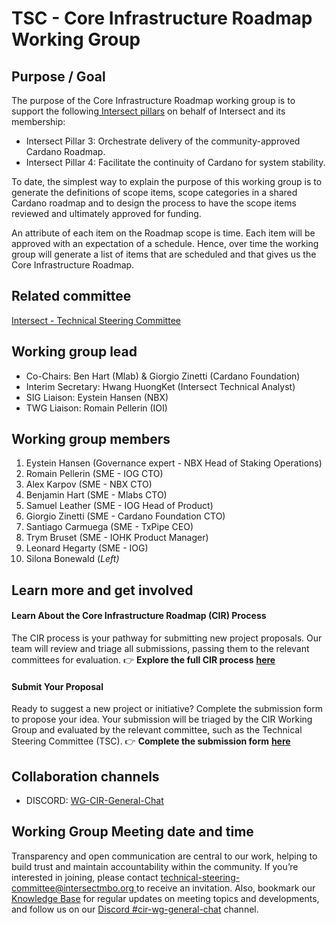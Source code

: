 # TSC - Core Infrastructure Roadmap Working Group

## Purpose / Goal

The purpose of the Core Infrastructure Roadmap working group is to support the following[ Intersect pillars](https://docs.intersectmbo.org/) on behalf of Intersect and its membership:

* Intersect Pillar 3: Orchestrate delivery of the community-approved Cardano Roadmap.
* Intersect Pillar 4: Facilitate the continuity of Cardano for system stability.

To date, the simplest way to explain the purpose of this working group is to generate the definitions of scope items, scope categories in a shared Cardano roadmap and to design the process to have the scope items reviewed and ultimately approved for funding.

An attribute of each item on the Roadmap scope is time. Each item will be approved with an expectation of a schedule. Hence, over time the working group will generate a list of items that are scheduled and that gives us the Core Infrastructure Roadmap.

## Related committee

[Intersect - Technical Steering Committee](https://committees.docs.intersectmbo.org/intersect-technical-steering-committee/)

## Working group lead

* Co-Chairs: Ben Hart (Mlab) & Giorgio Zinetti (Cardano Foundation)
* Interim Secretary: Hwang HuongKet (Intersect Technical Analyst)
* SIG Liaison: Eystein Hansen (NBX)
* TWG Liaison: Romain Pellerin (IOI)

## Working group members

1. Eystein Hansen (Governance expert - NBX Head of Staking Operations)
2. Romain Pellerin (SME - IOG CTO)
3. Alex Karpov (SME - NBX CTO)
4. Benjamin Hart (SME - Mlabs CTO)
5. Samuel Leather (SME - IOG Head of Product)
6. Giorgio Zinetti (SME - Cardano Foundation CTO)
7. Santiago Carmuega (SME - TxPipe CEO)
8. Trym Bruset (SME - IOHK Product Manager)
9. Leonard Hegarty (SME - IOG)
10. Silona Bonewald (_Left)_

## Learn more and get involved

#### **Learn About the Core Infrastructure Roadmap (CIR) Process** <a href="#step-2-learn-about-the-core-infrastructure-roadmap-cir-process" id="step-2-learn-about-the-core-infrastructure-roadmap-cir-process"></a>

The CIR process is your pathway for submitting new project proposals. Our team will review and triage all submissions, passing them to the relevant committees for evaluation. 👉 **Explore the full CIR process** [**here**](https://committees.docs.intersectmbo.org/intersect-product-committee/working-group/core-infrastructure-roadmap-working-group/process-flow)

#### **Submit Your Proposal** <a href="#step-3-submit-your-proposal" id="step-3-submit-your-proposal"></a>

Ready to suggest a new project or initiative? Complete the submission form to propose your idea. Your submission will be triaged by the CIR Working Group and evaluated by the relevant committee, such as the Technical Steering Committee (TSC). 👉 **Complete the submission form** [**here**](https://docs.google.com/forms/d/e/1FAIpQLSdD6vCGq1oQ3eSa3tOKN1DB3MJaMxs96zXqKp8v1ghHw6tceQ/viewform?vc=0\&c=0\&w=1\&flr=0)

## Collaboration channels&#x20;

* DISCORD: [WG-CIR-General-Chat](https://discord.com/channels/1136727663583698984/1267445231251488870)

## Working Group Meeting date and time

Transparency and open communication are central to our work, helping to build trust and maintain accountability within the community. If you’re interested in joining, please contact [technical-steering-committee@intersectmbo.org ](mailto:technical-steering-committee@intersectmbo.org)to receive an invitation. Also, bookmark our [Knowledge Base](https://committees.docs.intersectmbo.org/intersect-product-committee/working-group/core-infrastructure-roadmap-working-group) for regular updates on meeting topics and developments, and follow us on our [Discord #cir-wg-general-chat](https://discord.com/channels/1136727663583698984/1267445231251488870) channel.
